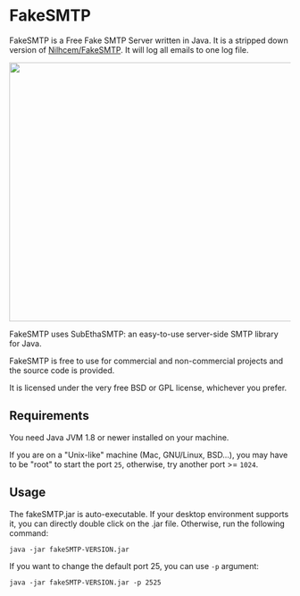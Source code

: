 FakeSMTP
========

FakeSMTP is a Free Fake SMTP Server written in Java. It is a stripped down version of [Nilhcem/FakeSMTP](https://github.com/Nilhcem/FakeSMTP). It will log all emails to one log file.

<img src="http://nilhcem.github.com/FakeSMTP/images/screenshot_mac.png" width="664" height="463" />

FakeSMTP uses SubEthaSMTP: an easy-to-use server-side SMTP library for Java.

FakeSMTP is free to use for commercial and non-commercial projects and the
source code is provided.

It is licensed under the very free BSD or GPL license, whichever you prefer.


Requirements
------------

You need Java JVM 1.8 or newer installed on your machine.

If you are on a "Unix-like" machine (Mac, GNU/Linux, BSD...), you may have
to be "root" to start the port `25`, otherwise, try another port >= `1024`.


Usage
-----

The fakeSMTP.jar is auto-executable.
If your desktop environment supports it, you can directly double click
on the .jar file.
Otherwise, run the following command:

    java -jar fakeSMTP-VERSION.jar

If you want to change the default port 25, you can use `-p` argument:

    java -jar fakeSMTP-VERSION.jar -p 2525
